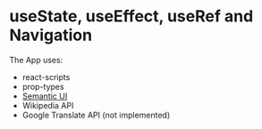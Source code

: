 # useState, useEffect, useRef and Navigation

The App uses:

- react-scripts
- prop-types
- [Semantic UI](https://semantic-ui.com/)
- Wikipedia API
- Google Translate API (not implemented)